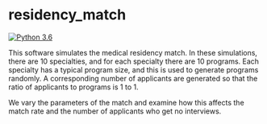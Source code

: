 # residency_match

[![Python 3.6](https://img.shields.io/badge/python-3.6-blue.svg)](https://www.python.org/downloads/release/python-360/)

This software simulates the medical residency match. 
In these simulations, there are 10 specialties, and for each specialty there are 10 programs.
Each specialty has a typical program size, and this is used to generate programs randomly.
A corresponding number of applicants are generated so that the ratio of applicants to programs is 1 to 1. 

We vary the parameters of the match and examine how this affects the match rate and the number of applicants who get no interviews. 
